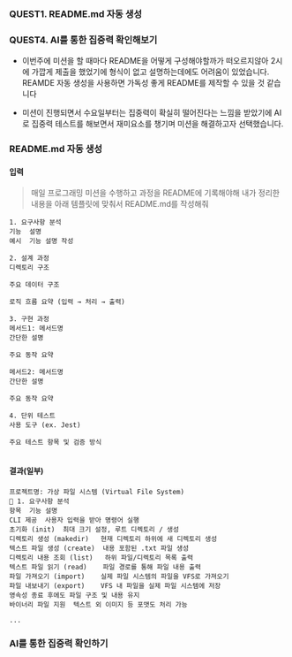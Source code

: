 
### QUEST1. README.md 자동 생성
### QUEST4. AI를 통한 집중력 확인해보기

- 이번주에 미션을 할 때마다 README을 어떻게 구성해야할까가 떠오르지않아 2시에 가깝게 제출을 했었기에 형식이 없고 설명하는데에도 어려움이 있었습니다. REAMDE 자동 생성을 사용하면 가독성 좋게 README를 제작할 수 있을 것 같습니다

- 미션이 진행되면서 수요일부터는 집중력이 확실히 떨어진다는 느낌을 받았기에 AI로 집중력 테스트를 해보면서 재미요소를 챙기며 미션을 해결하고자 선택했습니다.

### README.md 자동 생성

#### 입력
> 매일 프로그래밍 미션을 수행하고 과정을 README에 기록해야해 내가 정리한 내용을 아래 템플릿에 맞춰서 README.md를 작성해줘  
```
1. 요구사항 분석
기능	설명
예시	기능 설명 작성

2. 설계 과정
디렉토리 구조

주요 데이터 구조

로직 흐름 요약 (입력 → 처리 → 출력)

3. 구현 과정
메서드1: 메서드명
간단한 설명

주요 동작 요약

메서드2: 메서드명
간단한 설명

주요 동작 요약

4. 단위 테스트
사용 도구 (ex. Jest)

주요 테스트 항목 및 검증 방식


```

#### 결과(일부)

```
프로젝트명: 가상 파일 시스템 (Virtual File System)
📌 1. 요구사항 분석
항목	기능 설명
CLI 제공	사용자 입력을 받아 명령어 실행
초기화 (init)	최대 크기 설정, 루트 디렉토리 / 생성
디렉토리 생성 (makedir)	현재 디렉토리 하위에 새 디렉토리 생성
텍스트 파일 생성 (create)	내용 포함된 .txt 파일 생성
디렉토리 내용 조회 (list)	하위 파일/디렉토리 목록 출력
텍스트 파일 읽기 (read)	파일 경로를 통해 파일 내용 출력
파일 가져오기 (import)	실제 파일 시스템의 파일을 VFS로 가져오기
파일 내보내기 (export)	VFS 내 파일을 실제 파일 시스템에 저장
영속성	종료 후에도 파일 구조 및 내용 유지
바이너리 파일 지원	텍스트 외 이미지 등 포맷도 처리 가능

...
```

### AI를 통한 집중력 확인하기
